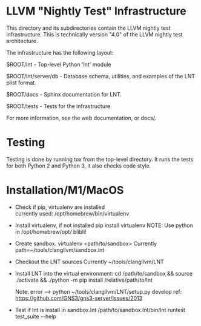 LLVM "Nightly Test" Infrastructure
==================================

This directory and its subdirectories contain the LLVM nightly test
infrastructure. This is technically version "4.0" of the LLVM nightly test
architecture.

The infrastructure has the following layout:

 $ROOT/lnt - Top-level Python 'lnt' module

 $ROOT/lnt/server/db - Database schema, utilities, and examples of the LNT plist format.

 $ROOT/docs - Sphinx documentation for LNT.

 $ROOT/tests - Tests for the infrastructure.

For more information, see the web documentation, or docs/.

Testing
=======

Testing is done by running tox from the top-level directory. It runs the tests
for both Python 2 and Python 3, it also checks code style.

Installation/M1/MacOS
======================

- Check if pip, virtualenv are installed  
    currently used: /opt/homebrew/bin/virtualenv

- Install virtualenv, if not installed 
    pip install virtualenv
    NOTE: Use python in /opt/homebrew/opt/ blibli!

- Create sandbox. 
    virtualenv <path/to/sandbox>
    Currently path=~/tools/clangllvm/sandbox.lnt

- Checkout the LNT sources
    Currently ~/tools/clangllvm/LNT 

- Install LNT into the virtual environment:
    cd /path/to/sandbox &&
    source ./activate &&
    ./python -m pip install /relative/path/to/lnt 
    
    Note: error --> python ~/tools/clangllvm/LNT/setup.py develop
    ref: https://github.com/GNS3/gns3-server/issues/2013

- Test if lnt is install in sandbox.lnt
    /path/to/sandbox.lnt/bin/lnt runtest test_suite --help
